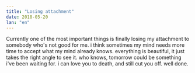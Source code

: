 ```yaml
---
title: "Losing attachment"
date: 2018-05-20
lan: "en"
---
```

Currently one of the most important things is finally losing my attachment to somebody who's not good for me. i think sometimes my mind needs more time to accept what my mind already knows. everything is beautiful, it just takes the right angle to see it. who knows, tomorrow could be something i've been waiting for. i can love you to death, and still cut you off. well done.